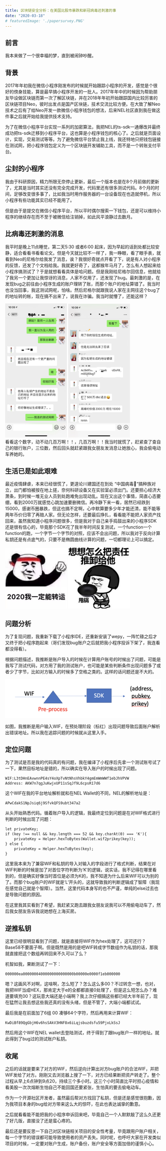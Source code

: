 ```yaml
---
title: 区块链安全分析：在美国比股市暴跌和新冠病毒还刺激的事
date: "2020-03-18"
# featuredImage: './papersurvey.PNG'
---
```


## 前言

我本来做了一个很幸福的梦，直到被闹钟吵醒。

## 背景

2017年年初我在微信小程序刚发布的时候就开始跟踪小程序的开发，感觉是个很好的傍身技能，算是最早搞小程序开发的一批人。2017年年中的时候因为帮助朋友毕设做区块链而第一次了解区块链，并在2018年年初开始跟踪国内比较厉害的区块链项目Neo，彼时出发点是国产区块链，技术交流比较方便。在大致了解Neo技术之后有了给Neo开发一款微信小程序钱包的想法，后来NEL社区直到我在做这件事之后就开始给我提供技术支持。

为了在微信小程序平台实现一系列的加密算法，我把NEL的ts-sdk一通爆改并最终成功把ts-sdk迁移到小程序平台，这也算是小程序钱包的核心了。之后就是页面设计，实现，交易测试等等。为了避免微信平台禁止我上线，我还特地只把钱包链接在测试网，把小程序钱包定义为一个区块链开发辅助工具，而不是一个转账支付平台。


## 尘封的小程序

我由于科研原因，精力所限无奈停止更新，最后一个版本也是在8个月前做的更新了，尤其是当时其实还没有完全完成开发，代码里还有很多测试代码。8个月的时间，足够改变很多事了，比如我当时用作服务器的一台设备现在也造就停机，所以小程序有些功能其实已经不能用了。

但是由于是提交在微信小程序平台，所以平时偶尔搜索一下钱包，还是可以维持小程序的继续存在而不至于被微信给注销掉，如此风平浪静过去数月。

## 比病毒还刺激的消息

我平时是晚上11点睡觉，第二天5:30 或者6:00 起床，因为早起的话到处都比较安静，适合看看书看看论文。但是今天就比较不一样了，我一睁眼，看了眼手表，就看到Neo的尼格尔给我发了消息，诶？我很好奇就点开看了下，说是有人对小程序的反馈，还发了个文档给我。我就更好奇了，这都猴年马月了，怎么有人想起来给小程序搞测试了？于是就想看看具体是哈问题。但是我刚给尼格尔回信息，他就给了我另一个更加让我惊讶的消息，人家不仅用了，还发现了bug。最刺激的是，在发现bug之前往由小程序生成的账户理转了账，而那个账户的地址算错了。我当时也没当回事，我这测试网呢，怕啥。然后尼格尔就跟我说人家在主网往这个bug了的地址转的帐，现在搞不出来了，说我在诈骗。我当时就懵了，还能这样？
<div>
<img src="./IMG_0275.jpg" width="200" alt="首页"/>
<img src="./IMG_0276.jpg" width="200" alt="首页"/>
</div>
看看这个数字，动不动几百万啊！！，几百万啊！！我当时就慌了，赶紧查了查自己的银行账户，三位数，然后回头就赶紧跟我女朋友发消息让她放心，我会偷电动车养她的。

## 生活已是如此艰难

最近疫情肆虐，本来已经很慌了，更遑论川建国还在到处 “中国病毒🦠“搞种族对立，出门都怕被按在地上搓，奈何科研设备又在实验室必须出门。还要担心经济大萧条，到时候一堆无业人员到处跑难免出现动乱。现在又出这个事情，简直心态要绷，看到2000万就感觉心跳加速要删微信。再冷静下来一看，居然已经跌到15000，感谢币圈暴跌，但这也搞不定啊，心中默算要多少年才能还清，能不能等两年币价归零了再赔人家。但无论怎样，还要最后挣扎，看看能不能把人家资产找回来，虽然我知道小程序问题很多，但是我对于自己亲手捣鼓出来的小程序SDK还是很有信心的，毕竟那个SDK花了我半年时间反复测试，一个function一个function的跑，一个字节一个字节的对照，应该不会出问题，所以我对于反向计算私钥还是有点底气的，只要不是椭圆曲线计算的问题，一切都理论上可以搞定。

<div>
<img src="./endlesswork.jpg" width="200" alt="首页"/>
<img src="./endlesswork2.jpeg" width="200" alt="首页"/>
</div>

## 问题分析

为了复现问题，我重新下载了小程序IDE，还重新安装了wepy，一阵忙碌之后才又终于把小程序跑起来（哥们发现bug账户之后就把我小程序投诉下架了，我连看都没得看）。

根据问题描述，我推断是账户导入的时候在计算用户账号的时候出了问题，可能是我写了测试代码，对方用了我的测试账户，也可能是某些判断条件出现问题多了或者少了字节，比如对方输入的时候多了空格之类的。这样的话问题还是不大的。

![](./problem.png)

如图，我推断是用户输入WIF，在预处理阶段（标红）出现问题导致后面账户解析出错误地址。所以我在追踪问题的时候就从这里入手。

## 定位问题

为了测试是否是我的代码真的有问题，我在编译了小程序后先拿一个测试账号试了一下，果然目标地址是错的，所以确实在导入账户的时候出现了问题。

```
WIF:L3tDHnEAvwnnPE4sY4oXpTvNtNhsVhbkY4gmEmWmWWf1ebJhVPVW
Address: AKW7n7qgJuKwjxUP11sSqJf9L6cpsR17d6
```
这个WIF在我的平台地址解析就和在NEL Wallet的不同，NEL的解析地址是：
```
APwCdakS1NpJsiq6j9SfvkQFS9ubt347a2
```

从头开始熟悉代码。循着账户导入的逻辑，我最终定位到问题是在对WIF格式进行判断的时候出现了问题：

```
let privateKey;
if (key !== null && key.length === 52 && key.charAt(0) === 'K'){
    privateKey = Helper.hexToBytes(Wallet.wif2prikey(key));
} else {
    privateKey = Helper.hexToBytes(key);
}
```

这里我本来为了兼容WIF和私钥的导入对输入的字段进行了格式判断，结果在对WIF判断的时候是加了对首位字符判断为‘K’的逻辑，说实话，我不记得在哪里看到的，但是确实好像当时首位是必须为K的，我不知道为什么后来WIF可以为别的了。而那个bug账户的WIF就是‘L’开头的，这就导致我的判断逻辑成了智障（我现在感觉自己就是个智障）。当然，这里代码本身写的也不严谨，单纯的else过去也是导致问题的原因。

在这里我其实看到了希望，我赶紧又跑去跟我女朋友说我可以不用偷电动车了，然后我女朋友告诉我说她想在上海买房。

## 逆推私钥

这里已经很明显看到了问题，就是直接将WIF作为hex处理了，这可还行？Base58不要面子啊。但是既然是用的是吧WIF转成字节数组作为私钥的话，那我就直接把这个数组再转回来不久可以了么？

机智如我，果断测试了一下：
```
000000ea00000004000000000000000b00000e0000f1eb000000
```
嗯？这画风不对啊，这啥啊，怎么短了？怎么这么多00？不过转念一想，也对，我把WIF当成HEX，那肯定大于e的全都都直接0处理了，但是这么短怎么办？难道要填充00？这玩意大端还是小端啊？我上次仔细搞这些都已经大半年前了，现在猛然让我去想这些我还真的没有头绪，但是不管了，大端小端都试试。

最后我是在前面加了6组 00 凑够64个字符，然后再用来计算WIF：
```
KwDiBf89QgGbjH6v6hsSAkV3HNF8x6iLqjsbuzdsfu59PjxLkSsJ
```
然后用这个WIF在NEL wallet去登陆测试，终于得到了跟bug账户一样的地址。就此得到了bug过的测试账户私钥。

## 收尾

之后的话就是要来了对方的WIF，然后逆向计算出对方bug账户的合法WIF，并把WIF发给了对方。刚刚又去浏览器上搜了一下，对方已经果断把资产转走了。整个过程从早上6点钟到9点20，持续三个多小时。这三个小时简直比平时担心疫情和看美股一次次熔断生怕自己不能回国还要紧张，生怕真的要去偷电动车。

作为一个开源社区开发者，虽然最后帮对方找回了私钥，但是还是感觉很抱歉，因为我项目本身的bug给对方带来这么大的惊吓，在此也表达诚挚的歉意。

之后就看看能不能把我的小程序申诉回来吧，毕竟自己一个人默默敲了这么久还更了好几版，直接没了还是蛮心疼的。

最后还是要反思一下自己对区块链相关项目的安全性考量，毕竟跟用户账户相关，每一个字节的错误都可能导致使用者的资产丢失。同时呢，也呼吁大家在开发类似项目的时候，一定要对账户生成，账户备份，账户安全等方面加倍的谨慎小心。